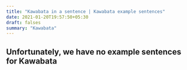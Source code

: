 ```yaml
---
title: "Kawabata in a sentence | Kawabata example sentences"
date: 2021-01-20T19:57:50+05:30
draft: falses
summary: "Kawabata"
---
```

## Unfortunately, we have no example sentences for Kawabata                 

